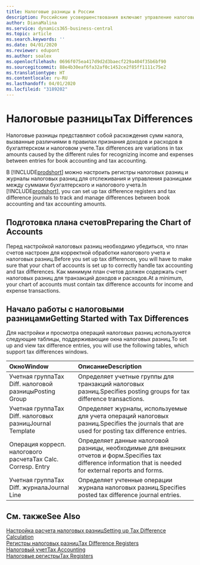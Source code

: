 ```yaml
---
title: Налоговые разницы в России
description: Российские усовершенствования включают управление налоговыми разницами.
author: DianaMalina
ms.service: dynamics365-business-central
ms.topic: article
ms.search.keywords: ''
ms.date: 04/01/2020
ms.reviewer: edupont
ms.author: soalex
ms.openlocfilehash: 0696f075ea417d9d2d3baecf229a404f35b6bf90
ms.sourcegitcommit: 88e4b30eaf6fa32af0c1452ce2f85ff1111c75e2
ms.translationtype: HT
ms.contentlocale: ru-RU
ms.lasthandoff: 04/01/2020
ms.locfileid: "3189202"
---
```

# <a name="tax-differences"></a><span data-ttu-id="7d31b-103">Налоговые разницы</span><span class="sxs-lookup"><span data-stu-id="7d31b-103">Tax Differences</span></span>

<span data-ttu-id="7d31b-104">Налоговые разницы представляют собой расхождения сумм налога, вызванные различиями в правилах признания доходов и расходов в бухгалтерском и налоговом учете.</span><span class="sxs-lookup"><span data-stu-id="7d31b-104">Tax differences are variations in tax amounts caused by the different rules for recognizing income and expenses between entries for book accounting and tax accounting.</span></span> 

<span data-ttu-id="7d31b-105">В [!INCLUDE[prodshort](../../includes/prodshort.md)] можно настроить регистры налоговых разниц и журналы налоговых разниц для отслеживания и управления разницами между суммами бухгалтерского и налогового учета.</span><span class="sxs-lookup"><span data-stu-id="7d31b-105">In [!INCLUDE[prodshort](../../includes/prodshort.md)], you can set up tax difference registers and tax difference journals to track and manage differences between book accounting and tax accounting amounts.</span></span>

## <a name="preparing-the-chart-of-accounts"></a><span data-ttu-id="7d31b-106">Подготовка плана счетов</span><span class="sxs-lookup"><span data-stu-id="7d31b-106">Preparing the Chart of Accounts</span></span>

<span data-ttu-id="7d31b-107">Перед настройкой налоговых разниц необходимо убедиться, что план счетов настроен для корректной обработки налогового учета и налоговых разниц.</span><span class="sxs-lookup"><span data-stu-id="7d31b-107">Before you set up tax differences, you will have to make sure that your chart of accounts is set up to correctly handle tax accounting and tax differences.</span></span> <span data-ttu-id="7d31b-108">Как минимум план счетов должен содержать счет налоговых разниц для транзакций доходов и расходов.</span><span class="sxs-lookup"><span data-stu-id="7d31b-108">At a minimum, your chart of accounts must contain tax difference accounts for income and expense transactions.</span></span>

## <a name="getting-started-with-tax-differences"></a><span data-ttu-id="7d31b-109">Начало работы с налоговыми разницами</span><span class="sxs-lookup"><span data-stu-id="7d31b-109">Getting Started with Tax Differences</span></span> 

<span data-ttu-id="7d31b-110">Для настройки и просмотра операций налоговых разниц используются следующие таблицы, поддерживающие окна налоговых разниц.</span><span class="sxs-lookup"><span data-stu-id="7d31b-110">To set up and view tax difference entries, you will use the following tables, which support tax differences windows.</span></span>

| <span data-ttu-id="7d31b-111">Окно</span><span class="sxs-lookup"><span data-stu-id="7d31b-111">Window</span></span>                     | <span data-ttu-id="7d31b-112">Описание</span><span class="sxs-lookup"><span data-stu-id="7d31b-112">Description</span></span>                                                  |
| :------------------------- | :----------------------------------------------------------- |
| <span data-ttu-id="7d31b-113">Учетная группа</span><span class="sxs-lookup"><span data-stu-id="7d31b-113">Tax Diff.</span></span> <span data-ttu-id="7d31b-114">налоговой разницы</span><span class="sxs-lookup"><span data-stu-id="7d31b-114">Posting Group</span></span>    | <span data-ttu-id="7d31b-115">Определяет учетные группы для транзакций налоговых разниц.</span><span class="sxs-lookup"><span data-stu-id="7d31b-115">Specifies posting groups for tax difference transactions.</span></span>    |
| <span data-ttu-id="7d31b-116">Учетная группа</span><span class="sxs-lookup"><span data-stu-id="7d31b-116">Tax Diff.</span></span> <span data-ttu-id="7d31b-117">налоговых разниц</span><span class="sxs-lookup"><span data-stu-id="7d31b-117">Journal Template</span></span> | <span data-ttu-id="7d31b-118">Определяет журналы, используемые для учета операций налоговых разниц.</span><span class="sxs-lookup"><span data-stu-id="7d31b-118">Specifies the journals that are used for posting tax difference entries.</span></span> |
| <span data-ttu-id="7d31b-119">Операция корресп. налогового расчета</span><span class="sxs-lookup"><span data-stu-id="7d31b-119">Tax Calc. Corresp. Entry</span></span>   | <span data-ttu-id="7d31b-120">Определяет данные налоговой разницы, необходимые для внешних отчетов и форм.</span><span class="sxs-lookup"><span data-stu-id="7d31b-120">Specifies tax difference information that is needed for external reports and forms.</span></span> |
| <span data-ttu-id="7d31b-121">Учетная группа</span><span class="sxs-lookup"><span data-stu-id="7d31b-121">Tax Diff.</span></span> <span data-ttu-id="7d31b-122">журнала</span><span class="sxs-lookup"><span data-stu-id="7d31b-122">Journal Line</span></span>     | <span data-ttu-id="7d31b-123">Определяет учтенные операции журнала налоговых разниц.</span><span class="sxs-lookup"><span data-stu-id="7d31b-123">Specifies posted tax difference journal entries.</span></span>             |

## <a name="see-also"></a><span data-ttu-id="7d31b-124">См. также</span><span class="sxs-lookup"><span data-stu-id="7d31b-124">See Also</span></span>

[<span data-ttu-id="7d31b-125">Настройка расчета налоговых разниц</span><span class="sxs-lookup"><span data-stu-id="7d31b-125">Setting up Tax Difference Calculation</span></span>](Setting-up-Tax-Difference-Calculation.md)  
[<span data-ttu-id="7d31b-126">Регистры налоговых разниц</span><span class="sxs-lookup"><span data-stu-id="7d31b-126">Tax Difference Registers</span></span>](Tax-Difference-Registers.md)  
[<span data-ttu-id="7d31b-127">Налоговый учет</span><span class="sxs-lookup"><span data-stu-id="7d31b-127">Tax Accounting</span></span>](Tax-Accounting.md)  
[<span data-ttu-id="7d31b-128">Налоговые регистры</span><span class="sxs-lookup"><span data-stu-id="7d31b-128">Tax Registers</span></span>](Tax-Registers.md)  
